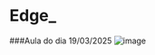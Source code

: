 # Edge_

###Aula do dia 19/03/2025
![image](https://github.com/user-attachments/assets/90e74223-44a3-4519-85d0-cf37bfe9b5fa)
